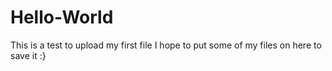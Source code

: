 # Hello-World
This is a test to upload my first file 
I hope to put some of my files on here to save it :}
  
